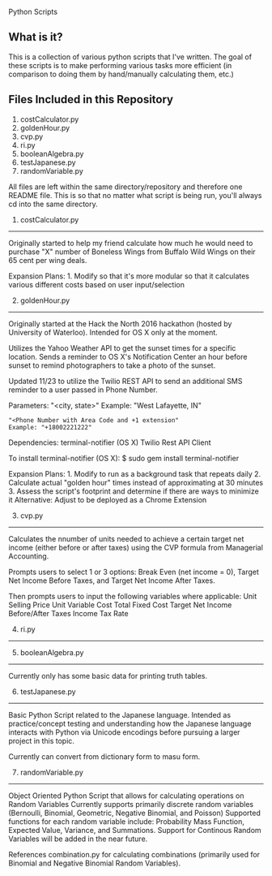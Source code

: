 Python Scripts

What is it?
-----------

This is a collection of various python scripts that I've written.
The goal of these scripts is to make performing various tasks more efficient 
(in comparison to doing them by hand/manually calculating them, etc.)

Files Included in this Repository
---------------------------------

1. costCalculator.py
2. goldenHour.py
3. cvp.py
4. ri.py
5. booleanAlgebra.py
6. testJapanese.py
7. randomVariable.py

All files are left within the same directory/repository and therefore one README file.
This is so that no matter what script is being run, you'll always cd into the same directory.


1. costCalculator.py
--------------------

Originally started to help my friend calculate how much he would need to purchase "X"
number of Boneless Wings from Buffalo Wild Wings on their 65 cent per wing deals. 

Expansion Plans:
	1. Modify so that it's more modular so that it calculates various different costs based on user input/selection

2. goldenHour.py
----------------

Originally started at the Hack the North 2016 hackathon (hosted by University of Waterloo). 
Intended for OS X only at the moment.

Utilizes the Yahoo Weather API to get the sunset times for a specific location.
Sends a reminder to OS X's Notification Center an hour before sunset to remind photographers to take a photo of the sunset. 

Updated 11/23 to utilize the Twilio REST API to send an additional SMS reminder to a user passed in Phone Number. 

Parameters:
	"<city, state>"
	Example: "West Lafayette, IN"

	"<Phone Number with Area Code and +1 extension"
	Example: "+18002221222"

Dependencies:
	terminal-notifier (OS X)
	Twilio Rest API Client

To install terminal-notifier (OS X):
	$ sudo gem install terminal-notifier
	
Expansion Plans:
	1. Modify to run as a background task that repeats daily
	2. Calculate actual "golden hour" times instead of approximating at 30 minutes
	3. Assess the script's footprint and determine if there are ways to minimize it
	Alternative: Adjust to be deployed as a Chrome Extension

3. cvp.py
---------

Calculates the nnumber of units needed to achieve a certain target net income (either before or after taxes) using the CVP formula from Managerial Accounting.

Prompts users to select 1 or 3 options: Break Even (net income = 0), Target Net Income Before Taxes, and Target Net Income After Taxes. 

Then prompts users to input the following variables where applicable:
	Unit Selling Price
  	Unit Variable Cost
	Total Fixed Cost
	Target Net Income Before/After Taxes
	Income Tax Rate

4. ri.py
--------

5. booleanAlgebra.py
--------------------

Currently only has some basic data for printing truth tables.

6. testJapanese.py
------------------

Basic Python Script related to the Japanese language. 
Intended as practice/concept testing and understanding how the Japanese language interacts with Python via Unicode encodings before pursuing a larger project in this topic.

Currently can convert from dictionary form to masu form.

7. randomVariable.py
--------------------

Object Oriented Python Script that allows for calculating operations on Random Variables
Currently supports primarily discrete random variables (Bernoulli, Binomial, Geometric, Negative Binomial, and Poisson)
Supported functions for each random variable include: Probability Mass Function, Expected Value, Variance, and Summations.
Support for Continous Random Variables will be added in the near future. 

References combination.py for calculating combinations (primarily used for Binomial and Negative Binomial Random Variables). 

